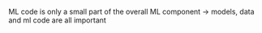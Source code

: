 
ML code is only a small part of the overall ML component -> models, data and ml code are all important

